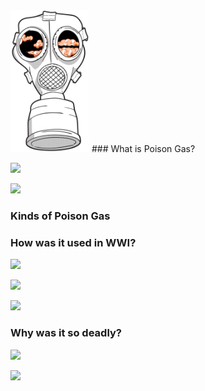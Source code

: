 
<img src="/images/wwi-mask.gif" height = "25%" width= "25%" />
### What is Poison Gas?



![]({{site.baseurl}}/https://i0.wp.com/www.compoundchem.com/wp-content/uploads/2014/05/Chemical-Warfare-World-War-1-Poison-Gases.png?fit=1200%2C849&ssl=1)


![]({{site.baseurl}}/https://i0.wp.com/militaryhistorynow.com/wp-content/uploads/2015/08/1280px-Sargent_John_Singer_RA_-_Gassed_-_Google_Art_Project-e1439313963662.jpg?fit=650%2C242&ssl=1)


### Kinds of Poison Gas

### How was it used in WWI?
![]({{site.baseurl}}/https://www.theworldwar.org/sites/default/files/2022-01/2013.66.92_0-first-usage-poison-gas.jpg)

![]({{site.baseurl}}/https://simonjoneshistorian.files.wordpress.com/2014/02/blue-cross-shell.jpg)

![]({{site.baseurl}}/https://www.researchgate.net/profile/Jasper-Hardesty/publication/269724051/figure/fig4/AS:758261380812807@1557795009798/Hand-held-gas-bomb-Contributor-Benjamin-Hirschfeld-on-behalf-of-Christoph-Herrmann_Q320.jpg)




### Why was it so deadly?

![]({{site.baseurl}}/https://www.ncpedia.org/sites/default/files/wwi_gas_mask.jpg)

![]({{site.baseurl}}/https://thumbs.gfycat.com/AssuredSentimentalAmurminnow-max-1mb.gif)




